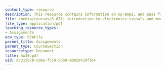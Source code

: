 ```yaml
---
content_type: resource
description: This resource contains information on op-amps, and pass filters.
file: /media/courses/6-071j-introduction-to-electronics-signals-and-measurement-spring-2006/dc315b795de6f559505890029438f3b4_hw10.pdf
file_type: application/pdf
learning_resource_types:
- Assignments
ocw_type: OCWFile
parent_title: Assignments
parent_type: CourseSection
resourcetype: Document
title: hw10.pdf
uid: dc315b79-5de6-f559-5058-90029438f3b4
---
```

